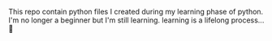 This repo contain python files I created during my learning phase of python. I'm no longer a beginner but I'm still learning. learning is a lifelong process...🙂
